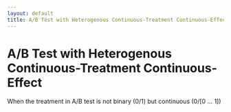 ```yaml
---
layout: default
title: A/B Test with Heterogenous Continuous-Treatment Continuous-Effect
---
```


# A/B Test with Heterogenous Continuous-Treatment Continuous-Effect

When the treatment in A/B test is not binary (0/1) but continuous (0/[0 ... 1])
